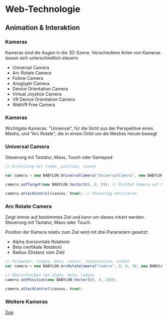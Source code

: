 # Web-Technologie

## Animation & Interaktion



### Kameras

Kameras sind die Augen in die 3D-Szene. Verschiedene Arten von Kameras lassen sich unterschiedlich steuern:

* Universal Camera
* Arc Rotate Camera
* Follow Camera
* Anaglyph Camera
* Device Orientation Camera
* Virtual Joystick Camera
* VR Device Orientation Camera
* WebVR Free Camera



### Kameras

Wichtigste Kameras: "Universal", für die Sicht aus der Perspektive eines Meshs, und "Arc Rotate", die in einem Orbit um die Meshes herum bewegt



### Universal Camera

Steuerung mit Tastatur, Maus, Touch oder Gamepad

```js
// Erstellung mit (name, position, szene)

var camera = new BABYLON.UniversalCamera("UniversalCamera", new BABYLON.Vector3(0, 0, -10), scene);

camera.setTarget(new BABYLON.Vector3(0, 0, 0)); // Richtet Kamera auf Ursprung aus

camera.attachControl(canvas, true); // Steuerung aktivieren
```



### Arc Rotate Camera

Zeigt immer auf bestimmtes Ziel und kann um dieses rotiert werden. Steuerung mit Tastatur, Maus oder Touch.

Position der Kamera relativ zum Ziel wird mit drei Parametern gesetzt:

* Alpha (horizontale Rotation)
* Beta (vertikale Rotation)
* Radius (Distanz vom Ziel)



```js
// Parameter: (alpha, beta, radius, Zielposition, szene)
var camera = new BABYLON.ArcRotateCamera("Camera", 0, 0, 10, new BABYLON.Vector3(0, 0, 0), scene);

// Überschreiben von alpha, beta, radius
camera.setPosition(new BABYLON.Vector3(0, 0, 20));

camera.attachControl(canvas, true);
```



### Weitere Kameras

[Dok](https://doc.babylonjs.com/babylon101/cameras)
